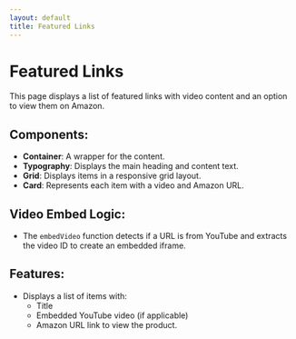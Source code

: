 ```yaml
---
layout: default
title: Featured Links
---
```


# Featured Links

This page displays a list of featured links with video content and an option to view them on Amazon.

## Components:

- **Container**: A wrapper for the content.
- **Typography**: Displays the main heading and content text.
- **Grid**: Displays items in a responsive grid layout.
- **Card**: Represents each item with a video and Amazon URL.

## Video Embed Logic:

- The `embedVideo` function detects if a URL is from YouTube and extracts the video ID to create an embedded iframe.

## Features:

- Displays a list of items with:
  - Title
  - Embedded YouTube video (if applicable)
  - Amazon URL link to view the product.

